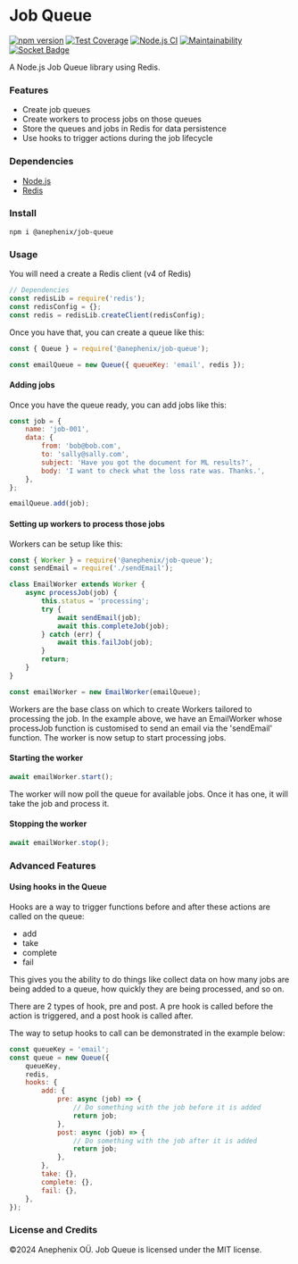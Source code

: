 # Job Queue

[![npm version](https://badge.fury.io/js/%40anephenix%2Fjob-queue.svg)](https://badge.fury.io/js/%40anephenix%2Fjob-queue)
[![Test Coverage](https://api.codeclimate.com/v1/badges/8549f1da9906b66d02ea/test_coverage)](https://codeclimate.com/github/anephenix/job-queue/test_coverage) [![Node.js CI](https://github.com/anephenix/job-queue/actions/workflows/node.js.yml/badge.svg)](https://github.com/anephenix/job-queue/actions/workflows/node.js.yml) [![Maintainability](https://api.codeclimate.com/v1/badges/8549f1da9906b66d02ea/maintainability)](https://codeclimate.com/github/anephenix/job-queue/maintainability)[![Socket Badge](https://socket.dev/api/badge/npm/package/@anephenix/job-queue)](https://socket.dev/npm/package/@anephenix/job-queue)

A Node.js Job Queue library using Redis.

### Features

-   Create job queues
-   Create workers to process jobs on those queues
-   Store the queues and jobs in Redis for data persistence
-   Use hooks to trigger actions during the job lifecycle

### Dependencies

-   [Node.js](https://nodejs.org)
-   [Redis](https://redis.io)

### Install

```shell
npm i @anephenix/job-queue
```

### Usage

You will need a create a Redis client (v4 of Redis)

```javascript
// Dependencies
const redisLib = require('redis');
const redisConfig = {};
const redis = redisLib.createClient(redisConfig);
```

Once you have that, you can create a queue like this:

```javascript
const { Queue } = require('@anephenix/job-queue');

const emailQueue = new Queue({ queueKey: 'email', redis });
```

#### Adding jobs

Once you have the queue ready, you can add jobs like this:

```javascript
const job = {
	name: 'job-001',
	data: {
		from: 'bob@bob.com',
		to: 'sally@sally.com',
		subject: 'Have you got the document for ML results?',
		body: 'I want to check what the loss rate was. Thanks.',
	},
};

emailQueue.add(job);
```

#### Setting up workers to process those jobs

Workers can be setup like this:

```javascript
const { Worker } = require('@anephenix/job-queue');
const sendEmail = require('./sendEmail');

class EmailWorker extends Worker {
	async processJob(job) {
		this.status = 'processing';
		try {
			await sendEmail(job);
			await this.completeJob(job);
		} catch (err) {
			await this.failJob(job);
		}
		return;
	}
}

const emailWorker = new EmailWorker(emailQueue);
```

Workers are the base class on which to create Workers tailored to processing
the job. In the example above, we have an EmailWorker whose processJob
function is customised to send an email via the 'sendEmail' function. The
worker is now setup to start processing jobs.

#### Starting the worker

```javascript
await emailWorker.start();
```

The worker will now poll the queue for available jobs. Once it has one, it
will take the job and process it.

#### Stopping the worker

```javascript
await emailWorker.stop();
```

### Advanced Features

#### Using hooks in the Queue

Hooks are a way to trigger functions before and after these actions are
called on the queue:

-   add
-   take
-   complete
-   fail

This gives you the ability to do things like collect data on how many jobs
are being added to a queue, how quickly they are being processed, and so on.

There are 2 types of hook, pre and post. A pre hook is called before the
action is triggered, and a post hook is called after.

The way to setup hooks to call can be demonstrated in the example below:

```javascript
const queueKey = 'email';
const queue = new Queue({
	queueKey,
	redis,
	hooks: {
		add: {
			pre: async (job) => {
				// Do something with the job before it is added
				return job;
			},
			post: async (job) => {
				// Do something with the job after it is added
				return job;
			},
		},
		take: {},
		complete: {},
		fail: {},
	},
});
```

### License and Credits

&copy;2024 Anephenix OÜ. Job Queue is licensed under the MIT license.
